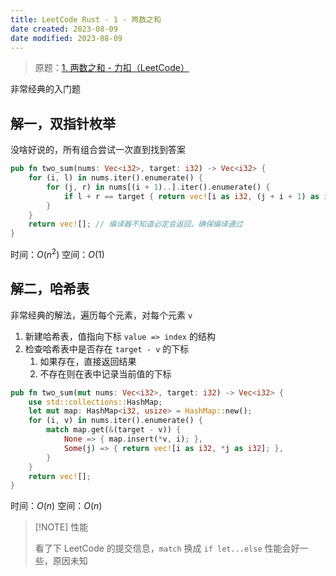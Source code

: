 ```yaml
---
title: LeetCode Rust - 1 - 两数之和
date created: 2023-08-09
date modified: 2023-08-09
---
```


> 原题：[1. 两数之和 - 力扣（LeetCode）](https://leetcode.cn/problems/two-sum/)

非常经典的入门题
## 解一，双指针枚举

没啥好说的，所有组合尝试一次直到找到答案

```rust
pub fn two_sum(nums: Vec<i32>, target: i32) -> Vec<i32> {
	for (i, l) in nums.iter().enumerate() {
		for (j, r) in nums[(i + 1)..].iter().enumerate() {
			if l + r == target { return vec![i as i32, (j + i + 1) as i32]; }
		}
	}
	return vec![]; // 编译器不知道必定会返回，确保编译通过
}
```

时间：$O(n^2)$
空间：$O(1)$

## 解二，哈希表

非常经典的解法，遍历每个元素，对每个元素 `v`

1. 新建哈希表，值指向下标 `value => index` 的结构
1. 检查哈希表中是否存在 `target - v` 的下标
	1. 如果存在，直接返回结果
	2. 不存在则在表中记录当前值的下标

```rust
pub fn two_sum(mut nums: Vec<i32>, target: i32) -> Vec<i32> {
	use std::collections::HashMap;
	let mut map: HashMap<i32, usize> = HashMap::new();
	for (i, v) in nums.iter().enumerate() {
		match map.get(&(target - v)) {
			None => { map.insert(*v, i); },
			Some(j) => { return vec![i as i32, *j as i32]; },
		}
	}
	return vec![];
}
```

时间：$O(n)$
空间：$O(n)$

> [!NOTE] 性能
> 
> 看了下 LeetCode 的提交信息，`match` 换成 `if let...else` 性能会好一些，原因未知